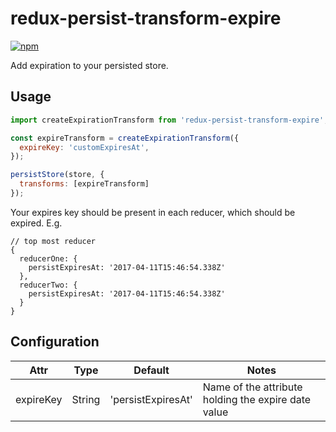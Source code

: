 # redux-persist-transform-expire

[![npm](https://img.shields.io/npm/v/redux-persist-transform-expire.svg?maxAge=2592000&style=flat-square)](https://www.npmjs.com/package/redux-persist-transform-expire)

Add expiration to your persisted store.

## Usage

```js
import createExpirationTransform from 'redux-persist-transform-expire';

const expireTransform = createExpirationTransform({
  expireKey: 'customExpiresAt',
});

persistStore(store, {
  transforms: [expireTransform]
});

```
Your expires key should be present in each reducer, which should be expired. E.g.
```
// top most reducer
{
  reducerOne: {
    persistExpiresAt: '2017-04-11T15:46:54.338Z'
  },
  reducerTwo: {
    persistExpiresAt: '2017-04-11T15:46:54.338Z'
  }
}
```


## Configuration

| Attr         | Type   | Default            | Notes                                               |
| ------------ | ------ | ------------------ | --------------------------------------------------- |
| expireKey    | String | 'persistExpiresAt' | Name of the attribute holding the expire date value |

